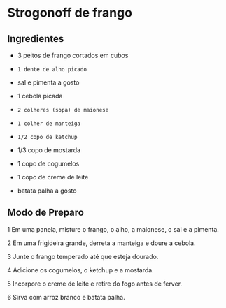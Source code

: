 ﻿# **Strogonoff de frango**
## Ingredientes 
-    3 peitos de frango cortados em cubos

-     1 dente de alho picado

-    sal e pimenta a gosto

-    1 cebola picada

-     2 colheres (sopa) de maionese

-     1 colher de manteiga

-     1/2 copo de ketchup

-    1/3 copo de mostarda

-    1 copo de cogumelos

-    1 copo de creme de leite

-   batata palha a gosto

##  Modo de Preparo

1 Em uma panela, misture o frango, o alho, a maionese, o sal e a pimenta.

2 Em uma frigideira grande, derreta a manteiga e doure a cebola.

3 Junte o frango temperado até que esteja dourado.

4  Adicione os cogumelos, o ketchup e a mostarda.

5  Incorpore o creme de leite e retire do fogo antes de ferver.

6 Sirva com arroz branco e batata palha.